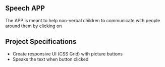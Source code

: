 ## Speech APP

The APP is meant to help non-verbal children to communicate with people around them by clicking on 

## Project Specifications

- Create responsive UI (CSS Grid) with picture buttons
- Speaks the text when button clicked


